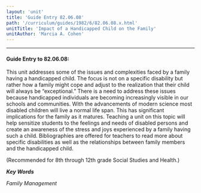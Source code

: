 ```yaml
---
layout: 'unit'
title: 'Guide Entry 82.06.08'
path: '/curriculum/guides/1982/6/82.06.08.x.html'
unitTitle: 'Impact of a Handicapped Child on the Family'
unitAuthor: 'Marcia A. Cohen'
---
```


<body>
<hr/>
 <h4>
  Guide Entry to 82.06.08:
 </h4>
 This unit addresses some of the issues and complexities faced by a family having a handicapped child.  The focus is not on a specific disability but rather how a family might cope and adjust to the realization that their child will always be “exceptional.”  There is a need to address these issues because handicapped individuals are becoming increasingly visible in our schools and communities.  With the advancements of modern science most disabled children will live a normal life span.  This has significant implications for the family as it matures.  Teaching a unit on this topic will help sensitize students to the feelings and needs of disabled persons and create an awareness of the stress and joys experienced by a family having such a child.  Bibliographies are offered for teachers to read more about specific disabilities as well as the relationships between family members and the handicapped child.
 <p>
  (Recommended for 8th through 12th grade Social Studies and Health.)
 </p>
<p>
  <b>
   <i>
    Key Words
   </i>
  </b>
  <br/>
 </p>
 <p>
  <i>
   Family Management
  </i>
 </p>

</body>
